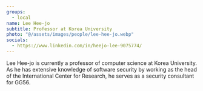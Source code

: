 ```yaml
---
groups:
  - local
name: Lee Hee-jo
subtitle: Professor at Korea University
photo: "@/assets/images/people/lee-hee-jo.webp"
socials:
  - https://www.linkedin.com/in/heejo-lee-9075774/
---
```


Lee Hee-jo is currently a professor of computer science at Korea University. As he has extensive knowledge of software security by working as the head of the International Center for Research, he serves as a security consultant for GG56.
